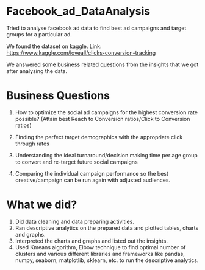 # Facebook_ad_DataAnalysis
Tried to analyse facebook ad data to find best ad campaigns and target groups for a particular ad.

We found the dataset on kaggle.
Link: https://www.kaggle.com/loveall/clicks-conversion-tracking

We answered some business related questions from the insights that we got after analysing the data.

# Business Questions

1. How to optimize the social ad campaigns for the highest conversion rate possible? (Attain best Reach to Conversion ratios/Click to Conversion ratios)

2. Finding the perfect target demographics with the appropriate click through rates

3. Understanding the ideal turnaround/decision making time per age group to convert and re-target future social campaigns

4. Comparing the individual campaign performance so the best creative/campaign can be run again with adjusted audiences.


# What we did?

1.    Did data cleaning and data preparing activities. 
2.    Ran descriptive analytics on the prepared data and plotted tables, charts and graphs.
3.    Interpreted the charts and graphs and listed out the insights.
4.    Used Kmeans algorithm, Elbow technique to find optimal number of clusters and various different libraries and frameworks like pandas, numpy, seaborn, 
      matplotlib, sklearn, etc. to run the descriptive analytics.


